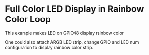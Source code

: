 # Full Color LED Display in Rainbow Color Loop

This example makes LED on GPIO48 display rainbow color.

One could also attach ARGB LED strip, change GPIO and LED num configuration to display rainbow color strip.
